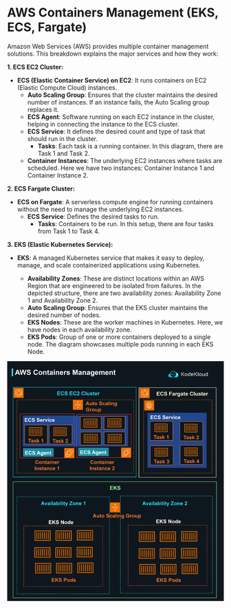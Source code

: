 # AWS Containers Management (EKS, ECS, Fargate)

Amazon Web Services (AWS) provides multiple container management solutions. This breakdown explains the major services and how they work:

**1. ECS EC2 Cluster:**

-   **ECS (Elastic Container Service) on EC2**: It runs containers on EC2 (Elastic Compute Cloud) instances.
    -   **Auto Scaling Group**: Ensures that the cluster maintains the desired number of instances. If an instance fails, the Auto Scaling group replaces it.
    -   **ECS Agent**: Software running on each EC2 instance in the cluster, helping in connecting the instance to the ECS cluster.
    -   **ECS Service**: It defines the desired count and type of task that should run in the cluster.
        -   **Tasks**: Each task is a running container. In this diagram, there are Task 1 and Task 2.
    -   **Container Instances**: The underlying EC2 instances where tasks are scheduled. Here we have two instances: Container Instance 1 and Container Instance 2.

**2. ECS Fargate Cluster:**

-   **ECS on Fargate**: A serverless compute engine for running containers without the need to manage the underlying EC2 instances.
    -   **ECS Service**: Defines the desired tasks to run.
        -   **Tasks**: Containers to be run. In this setup, there are four tasks from Task 1 to Task 4.

**3. EKS (Elastic Kubernetes Service):**

-   **EKS**: A managed Kubernetes service that makes it easy to deploy, manage, and scale containerized applications using Kubernetes.
    -   **Availability Zones**: These are distinct locations within an AWS Region that are engineered to be isolated from failures. In the depicted structure, there are two availability zones: Availability Zone 1 and Availability Zone 2.
    -   **Auto Scaling Group**: Ensures that the EKS cluster maintains the desired number of nodes.
    -   **EKS Nodes**: These are the worker machines in Kubernetes. Here, we have nodes in each availability zone.
    -   **EKS Pods**: Group of one or more containers deployed to a single node. The diagram showcases multiple pods running in each EKS Node.

    <p></p>
<p>
  <img src="../images/aws/aws1.png" style="width: 640px">
</p>